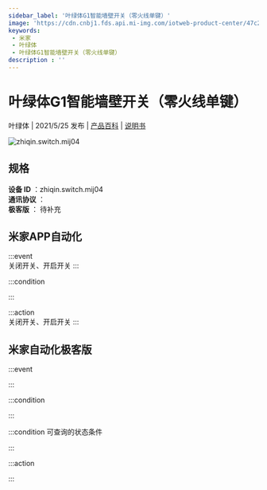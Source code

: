 ```yaml
---
sidebar_label: '叶绿体G1智能墙壁开关（零火线单键）'
image: 'https://cdn.cnbj1.fds.api.mi-img.com/iotweb-product-center/47c2eb83552906565306cc11add616ee_5.png?GalaxyAccessKeyId=AKVGLQWBOVIRQ3XLEW&Expires=9223372036854775807&Signature=Nvshif4bO2b4EXXhBvNxl16rGHU='
keywords: 
 - 米家
 - 叶绿体
 - 叶绿体G1智能墙壁开关（零火线单键）
description : ''
---
```

# 叶绿体G1智能墙壁开关（零火线单键）

叶绿体 | 2021/5/25 发布 | [产品百科](https://home.mi.com/webapp/content/baike/product/index.html?model=zhiqin.switch.mij04/) | [说明书](https://home.mi.com/views/introduction.html?model=zhiqin.switch.mij04&region=cn)

![zhiqin.switch.mij04](https://cdn.cnbj1.fds.api.mi-img.com/iotweb-product-center/47c2eb83552906565306cc11add616ee_5.png?GalaxyAccessKeyId=AKVGLQWBOVIRQ3XLEW&Expires=9223372036854775807&Signature=Nvshif4bO2b4EXXhBvNxl16rGHU=)

## 规格  
> 
**设备 ID** ：zhiqin.switch.mij04  
**通讯协议** ：  
**极客版**  ： 待补充 


## 米家APP自动化  

:::event  
关闭开关、开启开关
:::

:::condition  

:::

:::action   
关闭开关、开启开关
:::

## 米家自动化极客版  

:::event  

:::

:::condition  

:::

:::condition 可查询的状态条件  

:::

:::action  

:::

        

